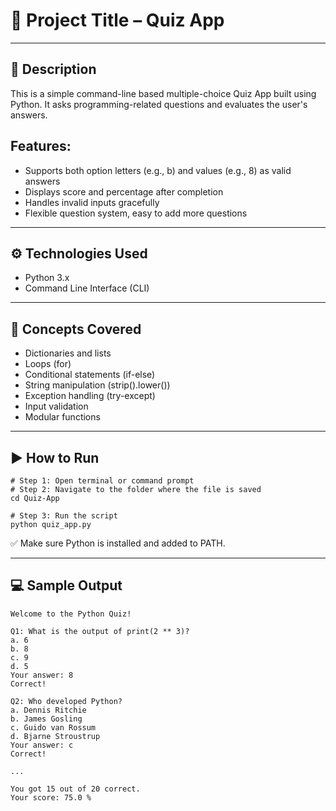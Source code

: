 # 🎯 Project Title – Quiz App

---
## 📌 Description
This is a simple command-line based multiple-choice Quiz App built using Python.
It asks programming-related questions and evaluates the user's answers.

## Features:
- Supports both option letters (e.g., b) and values (e.g., 8) as valid answers
- Displays score and percentage after completion
- Handles invalid inputs gracefully
- Flexible question system, easy to add more questions

---
## ⚙️ Technologies Used
- Python 3.x
- Command Line Interface (CLI)
  
---
## 🧠 Concepts Covered
- Dictionaries and lists
- Loops (for)
- Conditional statements (if-else)
- String manipulation (strip().lower())
- Exception handling (try-except)
- Input validation
- Modular functions

---
## ▶️ How to Run
```
# Step 1: Open terminal or command prompt
# Step 2: Navigate to the folder where the file is saved
cd Quiz-App

# Step 3: Run the script
python quiz_app.py
```
✅ Make sure Python is installed and added to PATH.

---
## 💻 Sample Output
```
Welcome to the Python Quiz!

Q1: What is the output of print(2 ** 3)?
a. 6
b. 8
c. 9
d. 5
Your answer: 8
Correct!

Q2: Who developed Python?
a. Dennis Ritchie
b. James Gosling
c. Guido van Rossum
d. Bjarne Stroustrup
Your answer: c
Correct!

...

You got 15 out of 20 correct.
Your score: 75.0 %

